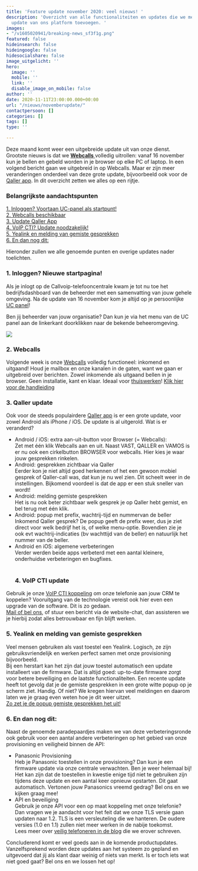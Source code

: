 ```yaml
---
title: 'Feature update november 2020: veel nieuws! '
description: 'Overzicht van alle functionaliteiten en updates die we met de nieuwste
  update van ons platform toevoegen. '
images:
- "/v1605020941/breaking-news_sf3f1g.png"
featured: false
hideinsearch: false
hideingoogle: false
hidesocialshare: false
image_uitgelicht: ''
hero:
  image: ''
  mobile: ''
  link: ''
  disable_image_on_mobile: false
author: ''
date: 2020-11-11T23:00:00.000+00:00
url: "/nieuws/novemberupdate/"
contactpersoon: []
categories: []
tags: []
type: ''

---
```

Deze maand komt weer een uitgebreide update uit van onze dienst. Grootste nieuws is dat we [**Webcalls** ](https://www.callvoip.nl/telefonie/functionaliteiten/webcalls/)volledig uitrollen: vanaf 16 november kun je bellen en gebeld worden in je browser op elke PC of laptop. In een volgend bericht gaan we uitgebreid in op Webcalls. Maar er zijn meer veranderingen onderdeel van deze grote update, bijvoorbeeld ook voor de [Qaller app](https://www.callvoip.nl/telefonie/qaller/). In dit overzicht zetten we alles op een rijtje.

<h3>Belangrijkste aandachtspunten</h3>

<a href="#1">1. Inloggen? Voortaan UC-panel als startpunt!</a><br>
<a href="#2">2. Webcalls beschikbaar</a><br>
<a href="#3">3. Update Qaller App</a><br>
<a href="#4">4. VoIP CTI? Update noodzakelijk!</a><br>
<a href="#5">5. Yealink en melding van gemiste gesprekken</a><br>
<a href="#6">6. En dan nog dit: </a>

Hieronder zullen we alle genoemde punten en overige updates nader toelichten.
<div id="1">
<h3>1. Inloggen? Nieuwe startpagina!</h3>
</div>

Als je inlogt op de Callvoip-telefooncentrale kwam je tot nu toe het bedrijfsdashboard van de beheerder met een samenvatting van jouw gehele omgeving. Na de update van 16 november kom je altijd op je persoonlijke [UC panel](https://www.callvoip.nl/telefonie/ucpanel/)!

Ben jij beheerder van jouw organisatie?
Dan kun je via het menu van de UC panel aan de linkerkant doorklikken naar de bekende beheeromgeving.

![](https://res.cloudinary.com/callvoip/image/upload/v1605187419/UC-beheerder_yuwjuu.png)

<div id="2">
<h3>2. Webcalls</h3>
</div>

Volgende week is onze [Webcalls](https://www.callvoip.nl/webcalls/) volledig functioneel: inkomend en uitgaand! Houd je mailbox en onze kanalen in de gaten, want we gaan er uitgebreid over berichten. Zowel inkomende als uitgaand bellen in je browser. Geen installatie, kant en klaar. Ideaal voor [thuiswerken](https://www.callvoip.nl/webcalls/)!
[Klik hier voor de handleiding](https://www.callvoip.nl/ondersteuning/extra-features/handleiding-web-calls/)
<div id="3">
<h3>3. Qaller update</h3>
</div>

Ook voor de steeds populairdere [Qaller app](https://www.callvoip.nl/telefonie/qaller/) is er een grote update, voor zowel Android als iPhone / iOS. De update is al uitgerold. Wat is er veranderd?

* Android / iOS: extra aan-uit-button voor Browser (= Webcalls): <br>
  Zet met één klik Webcalls aan en uit. Naast VAST, QALLER en VAMOS is er nu ook een cirkelbutton BROWSER voor webcalls. Hier kies je waar jouw  gesprekken rinkelen.
* Android: gesprekken zichtbaar via Qaller<br> Eerder kon je niet altijd goed herkennen of het een gewoon mobiel gesprek of Qaller-call was, dat kun je nu wel zien. Dit scheelt weer in de instellingen. Bijkomend voordeel is dat de app er een stuk sneller van wordt!
* Android: melding gemiste gesprekken<br> Het is nu ook beter zichtbaar welk gesprek je op Qaller hebt gemist, en bel terug met één klik.
* Android: popup met prefix, wachtrij-tijd en nummervan de beller<br>
  Inkomend Qaller gesprek? De popup geeft de prefix weer, dus je ziet direct voor welk bedrijf het is, of welke menu-optie. Bovendien zie je ook evt wachtrij-indicaties (bv wachttijd van de beller) en natuurlijk het nummer van de beller.
* Android en iOS: algemene verbeteringen<br>
  Verder werden beide apps verbeterd met een aantal kleinere, onderhuidse verbeteringen en bugfixes.<br><br>
  <div id="4">
  <h3>4. VoIP CTI update</h3>
  </div>

Gebruik je onze [VoIP CTI koppeling](https://www.callvoip.nl/telefonie/integratiemetcrm/) om onze telefonie aan jouw CRM te koppelen? Vooruitgang van de technologie vereist ook hier even een upgrade van de software. Dit is zo gedaan.<br> [Mail of bel ons](https://www.callvoip.nl/contact/), of stuur een bericht via de website-chat, dan assisteren we je hierbij zodat alles betrouwbaar en fijn blijft werken.
<div id="5">
<h3>5. Yealink en melding van gemiste gesprekken</h3>
</div>

Veel mensen gebruiken als vast toestel een Yealink. Logisch, ze zijn gebruiksvriendelijk en werken perfect samen met onze provisioning bijvoorbeeld.<br>
Bij een herstart kan het zijn dat jouw toestel automatisch een update installeert van de firmware. Dat is altijd goed: up-to-date firmware zorgt voor betere beveiliging en de laatste functionaliteiten. Een recente update heeft tot gevolg dat je de gemiste gesprekken in een grote witte popup op je scherm ziet. Handig. Of niet? We kregen hiervan veel meldingen en daarom laten we je graag even weten hoe je dit weer uitzet. <br>
[Zo zet je de popup gemiste gesprekken het uit!](https://www.callvoip.nl/ondersteuning/apparatuurhandleidingen/aanpassing-display/)
<div id="6">
<h3>6. En dan nog dit: </h3>
</div>

Naast de genoemde paradepaardjes maken we van deze verbeteringsronde ook gebruik voor een aantal andere verbeteringen op het gebied van onze provisioning en veiligheid binnen de API:

* Panasonic Provisioning<br>
  Heb je Panasonic toestellen in onze provisioning? Dan kun je een firmware update via onze centrale verwachten. Ben je weer helemaal bij! Het kan zijn dat de toestellen in kwestie enige tijd niet te gebruiken zijn tijdens deze update en een aantal keer opnieuw opstarten. Dit gaat automatisch. Vertonen jouw Panasonics vreemd gedrag? Bel ons en we kijken graag mee!
* API en beveiliging<br>
  Gebruik je onze API voor een op maat koppeling met onze telefonie? Dan vragen we je aandacht voor het feit dat we onze TLS versie gaan updaten naar 1.2. TLS is een versleuteling die we hanteren. De oudere versies (1.0 en 1.1) zullen niet meer werken in de nabije toekomst. <br>
  Lees meer over [veilig telefoneren in de blog](https://www.callvoip.nl/blog-veiligheid/) die we erover schreven.

Concluderend komt er veel goeds aan in de komende productupdates. Vanzelfsprekend worden deze updates aan het systeem zo gepland en uitgevoerd dat jij als klant daar weinig of niets van merkt. Is er toch iets wat niet goed gaat? Bel ons en we lossen het op!

